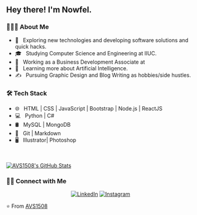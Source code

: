 <h2> Hey there! I'm Nowfel.</h2>

<h3> 👨🏻‍💻 About Me </h3>

- 🤔 &nbsp; Exploring new technologies and developing software solutions and quick hacks.
- 🎓 &nbsp; Studying Computer Science and Engineering at IIUC.
- 💼 &nbsp; Working as a Business Development Associate at 
- 🌱 &nbsp; Learning more about Artificial Intelligence.
- ✍️ &nbsp; Pursuing Graphic Design and Blog Writing as hobbies/side hustles.

<h3>🛠 Tech Stack</h3>

- 🌐 &nbsp; HTML | CSS | JavaScript | Bootstrap | Node.js | ReactJS
- 💻 &nbsp; Python | C#
- 🛢 &nbsp; MySQL | MongoDB
- 🔧 &nbsp; Git | Markdown
- 🖥 &nbsp; Illustrator| Photoshop

<br/>

[![AVS1508's GitHub Stats](https://github-readme-stats.vercel.app/api?username=AVS1508&show_icons=true)](https://github.com/AVS1508)

<h3> 🤝🏻 Connect with Me </h3>

<p align="center">
<!-- <a href="https://www.adityavsingh.com/"><img alt="Website" src="https://img.shields.io/badge/Website-www.adityavsingh.com-blue?style=flat-square&logo=google-chrome"></a> -->
<a href="https://www.linkedin.com/in/AVS1508/"><img alt="LinkedIn" src="https://www.linkedin.com/in/nowfel-hossain-48a893179/"></a>
<a href="https://www.instagram.com/adityavs_/"><img alt="Instagram" src="https://www.instagram.com/nowfel.hossain/?hl=en"></a>
<!-- <a href="mailto:avsingh@umass.edu"><img alt="Email" src="https://img.shields.io/badge/Email-avsingh@umass.edu-blue?style=flat-square&logo=gmail"></a> -->
</p>

⭐️ From [AVS1508](https://github.com/AVS1508)
